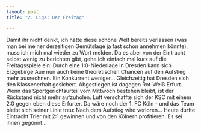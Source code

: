 ```yaml
---
layout: post
title: "2. Liga: Der Freitag"

---
```


Damit ihr nicht denkt, ich hätte diese schöne Welt bereits verlassen (was man bei meiner derzeitigen Gemütslage ja fast schon annehmen könnte), muss ich mich mal wieder zu Wort melden. Da es aber von der Eintracht selbst wenig zu berichten gibt, gehe ich einfach mal kurz auf die Freitagsspiele ein: Durch eine 1:0-Niederlage in Dresden kann sich Erzgebirge Aue nun auch keine theoretischen Chancen auf den Aufstieg mehr ausrechnen. Ein Konkurrent weniger... Gleichzeitig hat Dresden sich den Klassenerhalt gesichert. Abgestiegen ist dagegen Rot-Weiß Erfurt. Wenn das Sportgerichtsurteil vom Mittwoch bestehen bleibt, ist der Rückstand nicht mehr aufzuholen. Luft verschaffte sich der KSC mit einem 2:0 gegen eben diese Erfurter. Da wäre noch der 1. FC Köln - und das Team bleibt sich seiner Linie treu: Nach dem Aufstieg wird verloren... Heute durfte Eintracht Trier mit 2:1 gewinnen und von den Kölnern profitieren. Es sei ihnen gegönnt...


